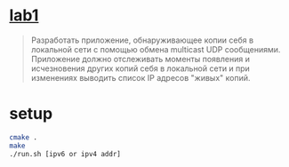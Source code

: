 # [lab1](http://fit.ippolitov.me/CN_2/2020/1.html)

>  Разработать приложение, обнаруживающее копии себя в локальной сети с помощью обмена multicast UDP сообщениями. Приложение должно отслеживать моменты появления и исчезновения других копий себя в локальной сети и при изменениях выводить список IP адресов "живых" копий.

# setup
```bash
cmake .
make
./run.sh [ipv6 or ipv4 addr]
```